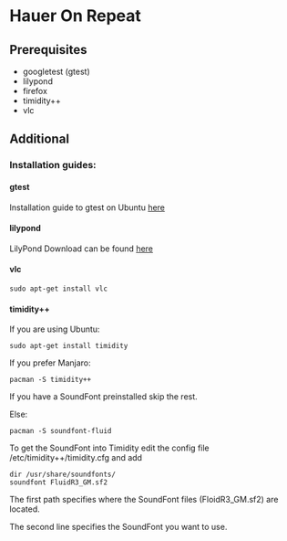 # Hauer On Repeat #

## Prerequisites ##

* googletest (gtest)
* lilypond
* firefox
* timidity++
* vlc

## Additional ##

### Installation guides: ###

#### gtest ####
Installation guide to gtest on Ubuntu [here](https://www.eriksmistad.no/getting-started-with-google-test-on-ubuntu/)

#### lilypond ####

LilyPond Download can be found [here](http://lilypond.org/unix.html)

#### vlc ####

```shell
sudo apt-get install vlc
```

#### timidity++ ####

If you are using Ubuntu:

```shell
sudo apt-get install timidity
```

If you prefer Manjaro:

```shell
pacman -S timidity++
```

If you have a SoundFont preinstalled skip the rest.

Else:

```shell
pacman -S soundfont-fluid
```
To get the SoundFont into Timidity edit the config file /etc/timidity++/timidity.cfg and add
```shell
dir /usr/share/soundfonts/
soundfont FluidR3_GM.sf2
```
The first path specifies where the SoundFont files (FloidR3_GM.sf2) are located.

The second line specifies the SoundFont you want to use.
